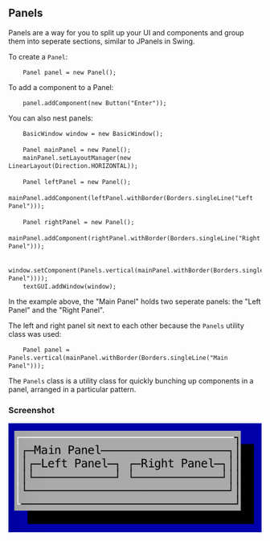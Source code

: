 Panels
---

Panels are a way for you to split up your UI and components and group them into seperate sections, similar to JPanels in Swing.

To create a `Panel`:

```
	Panel panel = new Panel();
```

To add a component to a Panel:

```
	panel.addComponent(new Button("Enter"));
```

You can also nest panels:

```
	BasicWindow window = new BasicWindow();
	
	Panel mainPanel = new Panel();
	mainPanel.setLayoutManager(new LinearLayout(Direction.HORIZONTAL));

	Panel leftPanel = new Panel();
	mainPanel.addComponent(leftPanel.withBorder(Borders.singleLine("Left Panel")));

	Panel rightPanel = new Panel();
	mainPanel.addComponent(rightPanel.withBorder(Borders.singleLine("Right Panel")));

	window.setComponent(Panels.vertical(mainPanel.withBorder(Borders.singleLine("Main Panel"))));
	textGUI.addWindow(window);
```

In the example above, the "Main Panel" holds two seperate panels: the "Left Panel" and the "Right Panel".

The left and right panel sit next to each other because the `Panels` utility class was used:

```
	Panel panel = Panels.vertical(mainPanel.withBorder(Borders.singleLine("Main Panel")));
```

The `Panels` class is a utility class for quickly bunching up components in a panel, arranged in a particular pattern.

### Screenshot

![](screenshots/panels.png)